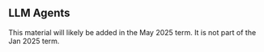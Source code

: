 ## LLM Agents

This material will likely be added in the May 2025 term. It is not part of the Jan 2025 term.
